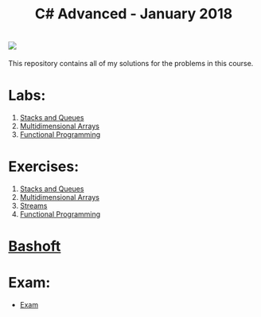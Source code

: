 
<h1 align="center">C# Advanced - January 2018</h1>

<h1><a style="text-align:center" href="https://softuni.bg/trainings/1841/csharp-advanced-january-2018"><img src ="http://innovationstarterbox.bg/wp-content/uploads/2016/05/Softuni_logo_trasparent.png"><a/></h1>

<div>This repository contains all of my solutions for the problems in this course.</div>

<h1><strong>Labs:</strong></h1>
<ol type="1">
	<li><a href="https://github.com/radoslavvv/CSharp-Advanced-January-2018/tree/master/01.StacksAndQueues/Lab">Stacks and Queues</a></li>
	<li><a href="https://github.com/radoslavvv/CSharp-Advanced-January-2018/tree/master/02.MultidimensionalArrays/Lab">Multidimensional Arrays</a></li>
	<li><a href="https://github.com/radoslavvv/CSharp-Advanced-January-2018/tree/master/04.FunctionalProgramming/Lab">Functional Programming</a></li>
</ol>

<h1><strong>Exercises:</strong></h1>
<ol type="1">
	<li><a href="https://github.com/radoslavvv/CSharp-Advanced-January-2018/tree/master/01.StacksAndQueues/Exercises">Stacks and Queues</a></li>
	<li><a href="https://github.com/radoslavvv/CSharp-Advanced-January-2018/tree/master/02.MultidimensionalArrays/Exercises">Multidimensional Arrays</a></li>
	<li><a href="https://github.com/radoslavvv/CSharp-Advanced-January-2018/tree/master/03.Streams">Streams</a></li>
	<li><a href="https://github.com/radoslavvv/CSharp-Advanced-January-2018/tree/master/04.FunctionalProgramming/Exercises">Functional Programming</a></li>
</ol>

<h1><strong><a href="https://github.com/radoslavvv/CSharp-Advanced-January-2018/tree/master/BashSoft">Bashoft</a></strong></h1>

<h1><strong>Exam:</strong></h1>
<ul>
	<li><a href="https://github.com/radoslavvv/CSharp-Advanced-January-2018/tree/master/CSharp-Advanced-11-February-2018">Exam</a></li>
</ul>
